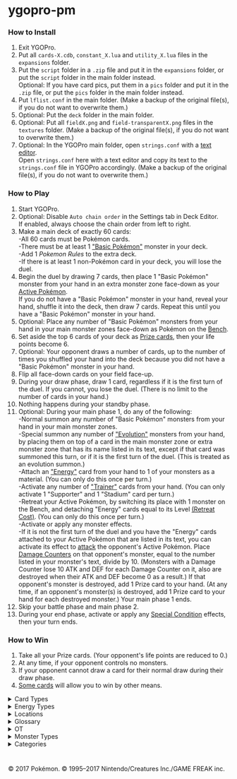 # ygopro-pm

### How to Install
1. Exit YGOPro.
2. Put all `cards-X.cdb`, `constant_X.lua` and `utility_X.lua` files in the `expansions` folder.
3. Put the `script` folder in a `.zip` file and put it in the `expansions` folder, or put the `script` folder in the main folder instead.<br>
Optional: If you have card pics, put them in a `pics` folder and put it in the `.zip` file, or put the `pics` folder in the main folder instead.
4. Put `lflist.conf` in the main folder. (Make a backup of the original file(s), if you do not want to overwrite them.)
5. Optional: Put the `deck` folder in the main folder.
6. Optional: Put all `fieldX.png` and `field-transparentX.png` files in the `textures` folder. (Make a backup of the original file(s), if you do not want to overwrite them.)
7. Optional: In the YGOPro main folder, open `strings.conf` with a [text editor](https://en.wikipedia.org/wiki/Text_editor).<br>
Open `strings.conf` here with a text editor and copy its text to the `strings.conf` file in YGOPro accordingly. (Make a backup of the original file(s), if you do not want to overwrite them.)

### How to Play
1. Start YGOPro.
2. Optional: Disable `Auto chain order` in the Settings tab in Deck Editor.<br>
If enabled, always choose the chain order from left to right.
3. Make a main deck of exactly 60 cards:<br>
	-All 60 cards must be Pokémon cards.<br>
	-There must be at least 1 ["Basic Pokémon"](https://bulbapedia.bulbagarden.net/wiki/Basic_Pok%C3%A9mon_(TCG)) monster in your deck.<br>
	-Add 1 *Pokemon Rules* to the extra deck.<br>
	-If there is at least 1 non-Pokémon card in your deck, you will lose the duel.
4. Begin the duel by drawing 7 cards, then place 1 "Basic Pokémon" monster from your hand in an extra monster zone face-down as your [Active Pokémon](https://bulbapedia.bulbagarden.net/wiki/Appendix:Glossary_(TCG)#Active_Pok.C3.A9mon).<br>
If you do not have a "Basic Pokémon" monster in your hand, reveal your hand, shuffle it into the deck, then draw 7 cards. Repeat this until you have a "Basic Pokémon" monster in your hand.<br>
5. Optional: Place any number of "Basic Pokémon" monsters from your hand in your main monster zones face-down as Pokémon on the [Bench](https://bulbapedia.bulbagarden.net/wiki/Appendix:Glossary_(TCG)#Bench).<br>
6. Set aside the top 6 cards of your deck as [Prize cards](https://bulbapedia.bulbagarden.net/wiki/Appendix:Glossary_(TCG)#Prize_Card), then your life points become 6.<br>
7. Optional: Your opponent draws a number of cards, up to the number of times you shuffled your hand into the deck because you did not have a "Basic Pokémon" monster in your hand.<br>
8. Flip all face-down cards on your field face-up.
9. During your draw phase, draw 1 card, regardless if it is the first turn of the duel. If you cannot, you lose the duel. (There is no limit to the number of cards in your hand.)
10. Nothing happens during your standby phase.
11. Optional: During your main phase 1, do any of the following:<br>
	-Normal summon any number of "Basic Pokémon" monsters from your hand in your main monster zones.<br>
	-Special summon any number of ["Evolution"](https://bulbapedia.bulbagarden.net/wiki/Appendix:Glossary_(TCG)#Evolution_card) monsters from your hand, by placing them on top of a card in the main monster zone or extra monster zone that has its name listed in its text, except if that card was summoned this turn, or if it is the first turn of the duel. (This is treated as an evolution summon.)<br>
	-Attach an ["Energy"](https://bulbapedia.bulbagarden.net/wiki/Energy_card_(TCG)) card from your hand to 1 of your monsters as a material. (You can only do this once per turn.)<br>
	-Activate any number of ["Trainer"](https://bulbapedia.bulbagarden.net/wiki/Trainer_card_(TCG)) cards from your hand. (You can only activate 1 "Supporter" and 1 "Stadium" card per turn.)<br>
	-Retreat your Active Pokémon, by switching its place with 1 monster on the Bench, and detaching "Energy" cards equal to its Level [(Retreat Cost)](https://bulbapedia.bulbagarden.net/wiki/Retreat_cost). (You can only do this once per turn.)<br>
	-Activate or apply any monster effects.<br>
	-If it is not the first turn of the duel and you have the "Energy" cards attached to your Active Pokémon that are listed in its text, you can activate its effect to [attack](https://bulbapedia.bulbagarden.net/wiki/Attack_(TCG)) the opponent's Active Pokémon. Place [Damage Counters](https://bulbapedia.bulbagarden.net/wiki/Appendix:Glossary_(TCG)#Damage) on that opponent's monster, equal to the number listed in your monster's text, divide by 10. (Monsters with a Damage Counter lose 10 ATK and DEF for each Damage Counter on it, also are destroyed when their ATK and DEF become 0 as a result.) If that opponent's monster is destroyed, add 1 Prize card to your hand. (At any time, if an opponent's monster(s) is destroyed, add 1 Prize card to your hand for each destroyed monster.) Your main phase 1 ends.
12. Skip your battle phase and main phase 2.
13. During your end phase, activate or apply any [Special Condition](https://bulbapedia.bulbagarden.net/wiki/Special_Conditions_(TCG)) effects, then your turn ends.

### How to Win
1. Take all your Prize cards. (Your opponent's life points are reduced to 0.)
2. At any time, if your opponent controls no monsters.
3. If your opponent cannot draw a card for their normal draw during their draw phase.
4. [Some cards](https://www.pokemon.com/us/pokemon-tcg/pokemon-cards/?cardName=&cardText=win+this+game&evolvesFrom=&simpleSubmit=&format=unlimited&particularArtist=&sort=number&sort=number) will allow you to win by other means.

<details>
<summary>Card Types</summary>

- `Pokémon = Monster (Level=Retreat Cost, ATK=DEF=HP)`
	- `Pokémon with "Poké-Power", "Poké-Body", "Ability", etc. in their text = Monster + Effect`
- `Trainer = Spell`
	- `Stadium = Spell + Field`
- `Energy = Trap`
</details>
<details>
<summary>Energy Types</summary>

- `Grass = EARTH Attribute`
- `Fire = WATER Attribute`
- `Water = FIRE Attribute`
- `Lightning = WIND Attribute`
- `Psychic = LIGHT Attribute`
- `Fighting = DARK Attribute`
- `Darkness = DIVINE Attribute`
- `Metal = 0x080`
- `Colorless = 0x100`
- `Fairy = 0x200`
- `Dragon = 0x400`
</details>
<details>
<summary>Locations</summary>

- `Active Pokémon (In Play) = Extra Monster Zone`
- `Bench (In Play) = Main Monster Zone`
	- [Increased Bench](https://www.pokemon.com/us/pokemon-tcg/pokemon-cards/xy-series/xy6/89/) `(In Play) = Spell & Trap Zones #1-4` (Not fully supported by YGOPro.)
- `Discard Pile = Graveyard`
- `Lost Zone = Face-up banished cards` (text color = black)
- `Prize Cards = Cards placed underneath "Prize Cards" in left-most Spell & Trap Zone` (Your opponent's life poitns are equal to your total number of Prize cards.)
</details>
<details>
<summary>Glossary</summary>

- `Ability/Pokémon Power =` [Monster effect](http://yugioh.wikia.com/wiki/Monster_effect)
- `Active Pokémon = Monster in the Extra Monster Zone`
- `Ancient Trait` = *TBA*
- `Attach = Attach a card to a monster as a material`
- `Attack` = *TBA*
- `Between-Turns Step = End Phase`
- `Break Evolution` = *TBA*
- `Burn Marker = Burn Counter`
- `Damage = Place a Damage Counter on a monster at the end of the Damage Step. (Monsters with a Damage Counter lose 10 ATK and DEF for each Damage Counter on it, also are destroyed when their ATK and DEF become 0 as a result.)`
- `Damage Counter = Damage Counter`
- `Defending Pokémon = Attack target`
- `Devolve` = *TBA*
- `Discard = Send a card to the Graveyard or detach a material from a monster.`
- `Evolve = Special Summon this card (from your hand) in Attack Position, by placing it on a monster that is listed in this card's text. (This is treated as an Evolution Summon.)`
- `Evolved Pokémon = "Evolution" monster with a material whose name is included on it`
- `GX Marker` = *TBA*
- `Game = Duel`
- `Hit Points (HP) = ATK = DEF`
- `In Play = Cards in the Extra Monster Zones and Main Monster Zones`
- `Knocked Out = Destroy a monster on the field`
- `Match = Duel`
- `Poké-Body =` [Continuous](http://yugioh.wikia.com/wiki/Continuous_Effect) `monster effect [while that monster is in a Monster Zone or Spell & Trap Zone]`
- `Poké-Power =` [Ignition](http://yugioh.wikia.com/wiki/Ignition_Effect) `monster effect`
- `Pokémon = Monster`
- `Pokémon Legend` = *TBA*
- `Poison Marker = Poison Counter`
- `Resistance` = *TBA*
- `Retreat = Once per turn: You can switch the locations of 1 monster in your Extra Monster Zone with 1 monster in your Main Monster Zone [or Spell & Trap Zone], by detaching "Energy" cards from the monster in the Extra Monster Zone equal to its Level.`
- `Special Condition = Continuous Effect` (["Asleep"](https://bulbapedia.bulbagarden.net/wiki/Special_Conditions_(TCG)#Asleep), ["Burned"](https://bulbapedia.bulbagarden.net/wiki/Special_Conditions_(TCG)#Burned), ["Confused"](https://bulbapedia.bulbagarden.net/wiki/Special_Conditions_(TCG)#Confused), ["Paralyzed"](https://bulbapedia.bulbagarden.net/wiki/Special_Conditions_(TCG)#Paralyzed) `and` ["Poisoned"](https://bulbapedia.bulbagarden.net/wiki/Special_Conditions_(TCG)#Poisoned))
- `Sudden Death` = *TBA*
- `Weakness` = *TBA*
</details>
<details>
<summary>OT</summary>

- `0x5` = OCG only card `(0x1 OCG + 0x4 Anime/DIY)`
- `0x6` = TCG only card `(0x2 TCG + 0x4 Anime/DIY)`
- `0x7` = OCG + TCG card `(0x1 OCG + 0x2 TCG + 0x4 Anime/DIY)`
</details>
<details>
<summary>Monster Types</summary>

- `0x1	Warrior` = Superpower, Punching, Kicking, Handstand, Scuffle, Meditate, Muscular, etc.
- `0x2	Spellcaster` = Magical, etc.
- `0x4	Fairy` = Fairy, Balloon, Transform(†), Starshape(†), Happiness, Playhouse, Intertwining, Life, Cotton Candy, Fragrance, Perfume, etc.
- `0x8	Fiend` = Gas(†), Shadow, Dark(ness), Sharp Claw(†), Moonlight, Pitch-Black, Wicked, Big Boss, Disaster, Savage(†), Brutal, Scarecrow(†), etc.
- `0x10	Zombie` = *TBA*
- `0x20	Machine` = Magnet (Area), Armor (Bird), Iron (Snake, Will), Scissors, Temporal(†), Shield, Bronze (Bell), Sword (Blade), etc.
- `0x40	Aqua` = Aquamouse, Sea Lion, Tadpole, (Tiny) Turtle, Mysterious(†), Starshape, Bubble Jet, Freeze, Sludge(†), (River) Crab, etc.
- `0x80	Pyro` = Volcano, Spitfire, Flame, Fire (Horse, Mouse), Live Coal, Blast, High Temp, Lava, Ember, Scorching, etc.
- `0x100	Rock` = (Rock) Skin, Snake, Megaton, Armor, Hard Shell, etc.
- `0x200	Winged Beast` = Duck, (Twin) Bird, Beak(†), Bat, Owl, Diving(†), Music Note, Predator(†), Starling(†), etc.
- `0x400	Plant` = Seed, Vine, Flower, Egg, Coconut, (Cotton)Weed[420], Mushroom{840}, (Tiny) Leaf, Herb, Sun, Bug Catcher, Blossom, Thorn, etc.
- `0x800	Insect` = Mantis, (Poison, Tiny) Bee, Worm, Mole(†), Cocoon, Poison Gas(†), (Hairy) Bug, Butterfly, (Stag)Beetle, (Poison)Moth, etc.
- `0x1000	Thunder` = Electric, Ball(†), Light, Angler(†), Wool(†), Thunder(bolt), EleSquirrel, Flash, Spark, Gleam Eyes, Discharge, Plasma, etc.
- `0x2000	Dragon` = Dragon, Humming(†), Boundary, Cave(†), Axe Jaw(†), etc.
- `0x4000	Beast` = Mouse, (Scratch, Classy, Tiger) Cat(ty), Puppy, Drill(†) Poison Pin(†), Fox, Rat, Parent, (Pig) Monkey, Lonely, Bonekeeper, etc.
- `0x8000	Beast-Warrior` = *TBA*
- `0x10000	Dinosaur` = Fossil, Spiral(†), Head Butt, Tundra(†), Sea Lily(†), Barnacle(†), Plate, Old Shrimp(†), etc.
- `0x20000	Fish` = (Shell, Gold, Water)Fish, Neon(†), etc.
- `0x40000	Sea Serpent` = Atrocious(†), etc.
- `0x80000	Reptile` = Lizard, Cobra, (Land) Snake, etc.
- `0x100000	Psychic` = Genetic, Psi, Hypnosis, Human Shape(†), Barrier(†), Dopey, Royal(†), Mystic, Sun, Patient(†), New Species(†), Symbol, Bright, etc.
- `0x200000	Divine-Beast` = Legendary, Timetravel, Rainbow(†), Aurora, Alpha, etc.
- `0x400000	Creator God` = *TBA* 
- `0x800000	Wyrm` = *TBA*
- `0x1000000	Cyberse` = Virtual, etc.
- (†) = Subject to change
</details>
<details>
<summary>Categories</summary>

- `0x1	Destroy Spell/Trap` = *TBA*
- `0x2	Destroy Monster` = Knock Out a Pokémon
- `0x4	Banish` = *TBA*
- `0x8	Send to Graveyard` = Discard a card from anywhere
- `0x10	Return to Hand` = Put a card from anywhere, except the discard pile, into a player's hand
- `0x20	Return to Deck` = Put a card into a player's deck
- `0x40	Hand Destruction` = Cause the total number of cards in your opponent's hand to decrease for any reason
- `0x80	Deck Destruction` = Cause the total number of cards in your opponent's deck to decrease for any reason
- `0x100	Increase Draw` = Draw a card
- `0x200	Search Deck` = Search a player's deck for any reason
- `0x400	Recover from Graveyard` = Put a card from the discard pile into a player's hand, deck, or in play
- `0x800	Change Card Position` = Switch an Active Pokémon with a Benched Pokémon, or vice-versa
- `0x1000	Get Control` = *TBA*
- `0x2000	Increase/Decrease ATK/DEF` = Increase or decrease a Pokémon's HP by directly stating it
- `0x4000	Piercing` = *TBA*
- `0x8000	Multiple Attack` = *TBA*
- `0x10000	Restrict Attack` = Paralyze a Pokémon
- `0x20000	Direct Attack` = *TBA*
- `0x40000	Special Summon` = Put a Pokémon in play, play a non-Pokémon card as if it were a Pokémon
- `0x80000	Token` = *TBA*
- `0x100000	Type` = *TBA*
- `0x200000	Attribute` = Specifically lists a type of Energy in the card's text
- `0x400000	Reduce LP` = *TBA*
- `0x800000	Recover LP` = *TBA*
- `0x1000000	Cannot Destroy` = *TBA*
- `0x2000000	Cannot Target` = *TBA*
- `0x4000000	Counter` = Put a Poison or Burn Pokémon on a Pokémon, remove damage counters from a Pokémon, put any other counters/markers on a card, or remove them
- `0x8000000	Gamble` = Flip a coin, guess information
- `0x10000000	Fusion` = *TBA*
- `0x20000000	Synchro` = *TBA*
- `0x40000000	Xyz` = Attach/discard a card that is underneath another card
- `0x80000000	Cancel out Effect` = Cause a Poké-Body, Poké-Power, or ability to stop working
</details>

#
© 2017 Pokémon. © 1995–2017 Nintendo/Creatures Inc./GAME FREAK inc.
